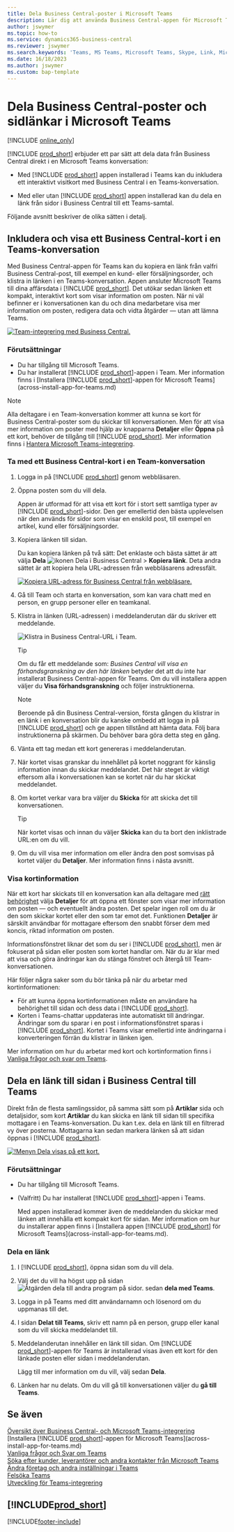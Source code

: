 ```yaml
---
title: Dela Business Central-poster i Microsoft Teams
description: Lär dig att använda Business Central-appen för Microsoft Teams.
author: jswymer
ms.topic: how-to
ms.service: dynamics365-business-central
ms.reviewer: jswymer
ms.search.keywords: 'Teams, MS Teams, Microsoft Teams, Skype, Link, Microsoft 365, collaborate, collaboration, teamwork, share records'
ms.date: 16/18/2023
ms.author: jswymer
ms.custom: bap-template
---
```


# <a name="sharing-business-central-records-and-page-links-in-microsoft-teams"></a><a name="sharing-business-central-records-and-page-links-in-microsoft-teams"></a>Dela Business Central-poster och sidlänkar i Microsoft Teams

[!INCLUDE [online_only](includes/online_only.md)]

[!INCLUDE [prod_short](includes/prod_short.md)] erbjuder ett par sätt att dela data från Business Central direkt i en Microsoft Teams konversation:

<!-- 
## <a name="overview"></a><a name="overview"></a>Overview
In this article, you'll learn how to use the app to share [!INCLUDE [prod_short](includes/prod_short.md)] records, like a customer, sales order, or invoice, with coworkers in a Teams conversation.
The [!INCLUDE [prod_short](includes/prod_short.md)] app lets you:
[!INCLUDE [prod_short](includes/prod_short.md)] offers an app that connects Microsoft Teams to your business data in [!INCLUDE [prod_short](includes/prod_short.md)], so you can quickly share details across team members and respond faster to inquiries. In this article, you'll learn how to use the app to share [!INCLUDE [prod_short](includes/prod_short.md)] records, like a customer, sales order, or invoice, with coworkers in a Teams conversation.

-->
- Med [!INCLUDE [prod_short](includes/prod_short.md)] appen installerad i Teams kan du inkludera ett interaktivt visitkort med Business Central i en Teams-konversation.

<!--   Copy a link from any Business Central record, like a customer or sales order, then paste the link into a Teams conversation. The app connects Microsoft Teams to your business data in [!INCLUDE [prod_short](includes/prod_short.md)]. It then expands the link into a compact, interactive card that displays information about the record. Once in the conversation, you and coworkers can view more details about the record, edit data, and take action&mdash;without leaving Teams.

  [![Teams integration with Business Central.](media/teams-intro-v3.png)](media/teams-intro-v3.png#lightbox)-->

- Med eller utan [!INCLUDE [prod_short](includes/prod_short.md)] appen installerad kan du dela en länk från sidor i Business Central till ett Teams-samtal.

  <!-- ![!The Share menu displayed on a card.](media/teams-share-link.png "The Share menu displayed on a card.")-->

Följande avsnitt beskriver de olika sätten i detalj.

## <a name="include-and-view-a-business-central-card-in-a-teams-conversation"></a><a name="include-and-view-a-business-central-card-in-a-teams-conversation"></a>Inkludera och visa ett Business Central-kort i en Teams-konversation

Med Business Central-appen för Teams kan du kopiera en länk från valfri Business Central-post, till exempel en kund- eller försäljningsorder, och klistra in länken i en Teams-konversation. Appen ansluter Microsoft Teams till dina affärsdata i [!INCLUDE [prod_short](includes/prod_short.md)]\. Det utökar sedan länken ett kompakt, interaktivt kort som visar information om posten. När ni väl befinner er i konversationen kan du och dina medarbetare visa mer information om posten, redigera data och vidta åtgärder &mdash; utan att lämna Teams.

[![Team-integrering med Business Central.](media/teams-intro-vBC20.png)](media/teams-intro-vBC20.png#lightbox)

### <a name="prerequisites"></a><a name="prerequisites"></a>Förutsättningar

- Du har tillgång till Microsoft Teams.
- Du har installerat [!INCLUDE [prod_short](includes/prod_short.md)]-appen i Team. Mer information finns i [Installera [!INCLUDE [prod_short](includes/prod_short.md)]-appen för Microsoft Teams](across-install-app-for-teams.md)

> [!NOTE]
> Alla deltagare i en Team-konversation kommer att kunna se kort för Business Central-poster som du skickar till konversationen. Men för att visa mer information om poster med hjälp av knapparna **Detaljer** eller **Öppna** på ett kort, behöver de tillgång till [!INCLUDE [prod_short](includes/prod_short.md)]. Mer information finns i [Hantera Microsoft Teams-integrering](admin-teams-integration.md#minimum-requirements-1).

### <a name="include-a-business-central-card-in-a-teams-conversation"></a><a name="include-a-business-central-card-in-a-teams-conversation"></a>Ta med ett Business Central-kort i en Team-konversation

1. Logga in på [!INCLUDE [prod_short](includes/prod_short.md)] genom webbläsaren.
2. Öppna posten som du vill dela.

    Appen är utformad för att visa ett kort för i stort sett samtliga typer av [!INCLUDE [prod_short](includes/prod_short.md)]-sidor. Den ger emellertid den bästa upplevelsen när den används för sidor som visar en enskild post, till exempel en artikel, kund eller försäljningsorder.
3. Kopiera länken till sidan.

    Du kan kopiera länken på två sätt: Det enklaste och bästa sättet är att välja **Dela** ![ikonen Dela i Business Central](media/share-icon.png) > **Kopiera länk**. Deta andra sättet är att kopiera hela URL-adressen från webbläsarens adressfält.

    [![Kopiera URL-adress för Business Central från webbläsare.](media/teams-copy-link.png)](media/teams-copy-link.png#lightbox)
4. Gå till Team och starta en konversation, som kan vara chatt med en person, en grupp personer eller en teamkanal.
5. Klistra in länken (URL-adressen) i meddelanderutan där du skriver ett meddelande.

    ![Klistra in Business Central-URL i Team.](media/teams-paste-url-v2.png)

    > [!TIP]
    > Om du får ett meddelande som: *Busines Central vill visa en förhandsgranskning av den här länken* betyder det att du inte har installerat Business Central-appen för Teams. Om du vill installera appen väljer du **Visa förhandsgranskning** och följer instruktionerna.

    > [!NOTE]
    > Beroende på din Business Central-version, första gången du klistrar in en länk i en konversation blir du kanske ombedd att logga in på [!INCLUDE [prod_short](includes/prod_short.md)] och ge appen tillstånd att hämta data. Följ bara instruktionerna på skärmen. Du behöver bara göra detta steg en gång.
6. Vänta ett tag medan ett kort genereras i meddelanderutan.
7. När kortet visas granskar du innehållet på kortet noggrant för känslig information innan du skickar meddelandet. Det här steget är viktigt eftersom alla i konversationen kan se kortet när du har skickat meddelandet.
8. Om kortet verkar vara bra väljer du **Skicka** för att skicka det till konversationen.

    > [!TIP]
    > När kortet visas och innan du väljer **Skicka** kan du ta bort den inklistrade URL:en om du vill.
9. Om du vill visa mer information om eller ändra den post somvisas på kortet väljer du **Detaljer**. Mer information finns i nästa avsnitt.

### <a name="view-card-details"></a><a name="view-card-details"></a>Visa kortinformation

När ett kort har skickats till en konversation kan alla deltagare med [rätt behörighet](admin-teams-integration.md#permissions) välja **Detaljer** för att öppna ett fönster som visar mer information om posten &mdash; och eventuellt ändra posten. Det spelar ingen roll om du är den som skickar kortet eller den som tar emot det. Funktionen **Detaljer** är särskilt användbar för mottagare eftersom den snabbt förser dem med koncis, riktad information om posten.

Informationsfönstret liknar det som du ser i [!INCLUDE [prod_short](includes/prod_short.md)], men är fokuserat på sidan eller posten som kortet handlar om. När du är klar med att visa och göra ändringar kan du stänga fönstret och återgå till Team-konversationen.

Här följer några saker som du bör tänka på när du arbetar med kortinformationen:

- För att kunna öppna kortinformationen måste en användare ha behörighet till sidan och dess data i [!INCLUDE [prod_short](includes/prod_short.md)]\.
- Korten i Teams-chattar uppdateras inte automatiskt till ändringar. Ändringar som du sparar i en post i informationsfönstret sparas i [!INCLUDE [prod_short](includes/prod_short.md)]\. Kortet i Teams visar emellertid inte ändringarna i konverteringen förrän du klistrar in länken igen.

Mer information om hur du arbetar med kort och kortinformation finns i [Vanliga frågor och svar om Teams](teams-faq.md).

## <a name="share-a-link-to-page-from-business-central-to-teams"></a><a name="share-a-link-to-page-from-business-central-to-teams"></a><a name="share-link"></a>Dela en länk till sidan i Business Central till Teams

Direkt från de flesta samlingssidor, på samma sätt som på **Artiklar** sida och detaljsidor, som kort **Artiklar** du kan skicka en länk till sidan till specifika mottagare i en Teams-konversation. Du kan t.ex. dela en länk till en filtrerad vy över posterna. Mottagarna kan sedan markera länken så att sidan öppnas i [!INCLUDE [prod_short](includes/prod_short.md)]\.

[![!Menyn Dela visas på ett kort.](media/teams-share-link-v2.png "Menyn Dela visas på ett kort.")](media/teams-share-link-v2.png#lightbox)

### <a name="prerequisites-1"></a><a name="prerequisites-1"></a>Förutsättningar

- Du har tillgång till Microsoft Teams.
- (Valfritt) Du har installerat [!INCLUDE [prod_short](includes/prod_short.md)]-appen i Teams. 

  Med appen installerad kommer även de meddelanden du skickar med länken att innehålla ett kompakt kort för sidan. Mer information om hur du installerar appen finns i [Installera appen [!INCLUDE [prod_short](includes/prod_short.md)] för Microsoft Teams](across-install-app-for-teams.md).

### <a name="share-a-link"></a><a name="share-a-link"></a>Dela en länk

1. I [!INCLUDE [prod_short](includes/prod_short.md)]\, öppna sidan som du vill dela.
2. Välj det du vill ha högst upp på sidan ![Åtgärden dela till andra program på sidor.](media/share-icon.png) sedan **dela med Teams**.
3. Logga in på Teams med ditt användarnamn och lösenord om du uppmanas till det.
4. I sidan **Delat till Teams**, skriv ett namn på en person, grupp eller kanal som du vill skicka meddelandet till.
5. Meddelanderutan innehåller en länk till sidan. Om [!INCLUDE [prod_short](includes/prod_short.md)]-appen för Teams är installerad visas även ett kort för den länkade posten eller sidan i meddelanderutan.

   Lägg till mer information om du vill, välj sedan **Dela**.
6. Länken har nu delats. Om du vill gå till konversationen väljer du **gå till Teams**.

## <a name="see-also"></a><a name="see-also"></a>Se även

[Översikt över Business Central- och Microsoft Teams-integrering](across-teams-overview.md)  
[Installera [!INCLUDE [prod_short](includes/prod_short.md)]-appen för Microsoft Teams](across-install-app-for-teams.md)  
[Vanliga frågor och Svar om Teams](teams-faq.md)  
[Söka efter kunder, leverantörer och andra kontakter från Microsoft Teams](across-search-contacts-teams.md)  
[Ändra företag och andra inställningar i Teams](across-teams-settings.md)  
[Felsöka Teams](admin-teams-troubleshooting.md)  
[Utveckling för Teams-integrering](/dynamics365/business-central/dev-itpro/developer/devenv-develop-for-teams)  

## [!INCLUDE[prod_short](includes/free_trial_md.md)]

[!INCLUDE[footer-include](includes/footer-banner.md)]
